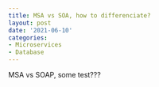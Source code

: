 ```yaml
---
title: MSA vs SOA, how to differenciate?
layout: post
date: '2021-06-10'
categories:
- Microservices
- Database
---
```


MSA vs SOAP, some test???
